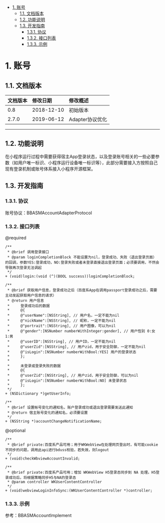 <!-- TOC -->

- [1. 账号](#1-账号)
    - [1.1. 文档版本](#11)
    - [1.2. 功能说明](#12)
    - [1.3. 开发指南](#13)
         - [1.3.1. 协议](#131)
         - [1.3.2. 接口列表](#132)
         - [1.3.3. 示例](#133)
            
<!-- /TOC -->
         
# <span id="1"> 1. 账号
## <span id="11"> 1.1. 文档版本

|文档版本|修改日期|修改概述|
|:--|:--|:--|
|0.8|2018-12-10|初始版本|
|2.7.0|2019-06-12|Adapter协议优化|

--------------------------
## <span id="12"> 1.2. 功能说明

在小程序运行过程中需要获得宿主App登录状态，以及登录账号相关的一些必要参数（如用户唯一标识、小程序运行设备唯一标识等），此部分需要接入方按照自己现有登录机制或账号体系接入小程序开源框架。

## <span id="13"> 1.3. 开发指南

### <span id="131"> 1.3.1. 协议
账号协议：BBASMAccountAdapterProtocol

### <span id="132"> 1.3.2. 接口列表
@required

```
/**
 * @brief 调用登录接口
 * @param loginCompletionBlock 不能设置为nil，登录成功、失败（退出登录页面）的回调，参数YES:登录成功，NO:登录失败或者未登录直接退出登录页面；必须要调用，不然会导致再次登录无法调起
 */
+ (void)login:(void (^)(BOOL success))loginCompletionBlock;

/**
 * @brief 获取用户信息，登录成功之后（百度系App在调用passport登录成功之后，需要主动发起获取用户信息的请求）
 * @return 用户信息
 *     登录成功后的数据
 *     @{
 *     @"userName":[NSString], // 用户名，一定不能为nil
 *     @"nickName":[NSString], // 昵称，一定不能为nil
 *     @"portrait":[NSString], // 用户图像，可以为nil
 *     @"gender":[NSNumber numberWithInteger:gender], // 用户性别 0:女 1:男
 *     @"userID":[NSString], // 用户ID，一定不能为nil
 *     @"userZid":[NSString], // 用户zid，用于安全防御，一定不能为nil
 *     @"isLogin":[NSNumber numberWithBool:YES] 用户的登录状态
 *     };
 *
 *     未登录或登录失败的数据
 *     @{
 *     @"userZid":[NSString], // 用户zid，用于安全防御，可以为nil
 *     @"isLogin":[NSNumber numberWithBool:NO] 未登录状态
 *     };   
 */
+ (NSDictionary *)getUserInfo;

/**
 * @brief 设置帐号变化的通知名，账户登录成功或退出登录需要发送此通知
 * @return 宿主账号变化的通知名，必须要设置
 */
+ (NSString *)accountChangeNotificationName;
```

@optional

```
/**
 * @brief private:百度系产品可用；用于WKWebView在处理网页登出时，有可能cookie不同步的问题，调用此api进行bduss校验，若失效，则logout
 */
+ (void)checkWbviewAccountInvalid;

/**
 * @brief private:百度系产品可用；增加 WKWebView H5登录态同步到 NA 处理。H5登录成功后，将根据策略同步H5与NA的登录态
 * @param controller WKUserContentController
 */
+ (void)webviewLoginInfoSync:(WKUserContentController *)controller;
```
### <span id="133"> 1.3.3. 示例
参考：BBASMAccountImplement



